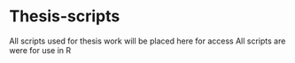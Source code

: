 # Thesis-scripts
All scripts used for thesis work will be placed here for access 
All scripts are were for use in R 
